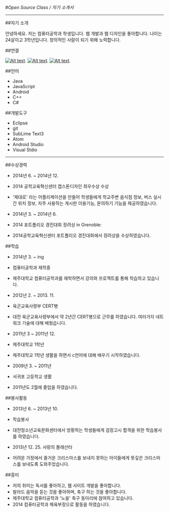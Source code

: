 #_Open Source Class / 자기 소개서_

---

##자기 소개

안녕하세요. 저는 컴퓨터공학과 학생입니다.
웹 개발과 웹 디자인을 좋아합니다. 
나이는 24살이고 3학년입니다. 
창의적인 사람이 되기 위해 노력합니다.


##연결

[![Alt text](/images/mail.png)](mailto:scsc3313@hanmail.net).
[![Alt text](/images/github.gif)](http://github.com/scsc3313/).
[![Alt text](/images/facebook.png)](https://ko-kr.facebook.com/people/%ED%98%84%EC%8A%B9%ED%98%B8/100003175042715).


##언어

* Java
* JavaScript
* Android
* C++
* C#

##개발도구

* Eclipse
* git
* SubLime Text3
* Atom
* Android Studio
* Visual Stdio

---

##수상경력
* 2014년 6. ~ 2014년 12.
* 2014 공학교육혁신센터 캡스톤디자인 최우수상 수상 
* '제대로' 라는 어플리케이션을 만들어 학생들에게 학교주변 음식점 정보, 버스 실시간 위치 정보, 자주 사용하는 게시판 이용기능, 문의하기 기능을 제공하였습니다.

 * 2014년 3. ~ 2014년 6.
 * 2014 포트폴리오 경진대회 장려상 in Grenoble: 
 * 2014공학교육혁신센터 포트폴리오 경진대회에서 장려상을 수상하였습니다.
  
##학습
 * 2014년 3. ~ ing
 * 컴퓨터공학과 재학중
 * 제주대학교 컴퓨터공학과를 재학하면서 강의와 프로젝트를 통해 학습하고 있습니다.
  
 * 2012년 2. ~ 2013. 11.
 * 육군교육사령부 CERT병
 * 대전 육군교육사령부에서 약 2년간 CERT병으로 근무를 하였습니다. 여러가지 네트워크 기술에 대해 배웠습니다.
  
 * 2011년 3 ~ 2011년 12.
 * 제주대학교 1학년 
 * 제주대학교 1학년 생활을 하면서 c언어에 대해 배우기 시작하였습니다.
  
 * 2009년 3. ~ 2011년
 * 서귀포 고등학교 생활
 * 2011년도 2월에 졸업을 하였습니다.

##봉사활동
 * 2013년 6. ~ 2013년 10.
 * 학습봉사 
 * 대전청소년교육문화센터에서 방황하는 학생들에게 검정고시 합격을 위한 학습봉사를 하였습니다.
  
 * 2013년 12. 25. 사랑의 몰래산타
 * 어려운 가정에서 즐거운 크리스마스를 보내지 못하는 아이들에게 뜻깊은 크리스마스를 보내도록 도와주었습니다.
  
##흥미
* 저의 취미는 독서를 좋아하고, 웹 사이트 개발을 좋아합니다.
* 발라드 음악을 듣는 것을 좋아하며, 축구 하는 것을 좋아합니다.
* 제주대학교 컴퓨터공학과 '노을' 축구 동아리에 참여하고 있습니다.
* 2014 컴퓨터공학과 체육부장으로 활동을 하였습니다.
